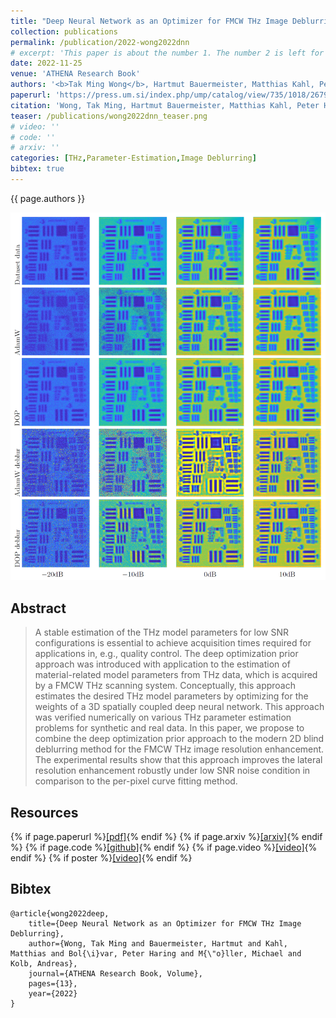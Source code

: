```yaml
---
title: "Deep Neural Network as an Optimizer for FMCW THz Image Deblurring"
collection: publications
permalink: /publication/2022-wong2022dnn
# excerpt: 'This paper is about the number 1. The number 2 is left for future work.'
date: 2022-11-25
venue: 'ATHENA Research Book'
authors: '<b>Tak Ming Wong</b>, Hartmut Bauermeister, Matthias Kahl, Peter Haring Bolívar, Michael Möller, Andreas Kolb'
paperurl: 'https://press.um.si/index.php/ump/catalog/view/735/1018/2679'
citation: 'Wong, Tak Ming, Hartmut Bauermeister, Matthias Kahl, Peter Haring Bolıvar, Michael Möller, and Andreas Kolb. "Deep Neural Network as an Optimizer for FMCW THz Image Deblurring." ATHENA Research Book, Volume (2022): 13.'
teaser: /publications/wong2022dnn_teaser.png
# video: ''
# code: ''
# arxiv: ''
categories: [THz,Parameter-Estimation,Image Deblurring]
bibtex: true
---
```


{{ page.authors }}

<img class="pub_teaser" src="../images/publications/wong2022dnn_teaser.png" alt="Teaser Image" title="teaser" />

## Abstract
> A stable estimation of the THz model parameters for low SNR configurations is essential to achieve acquisition times required for applications in, e.g., quality control. The deep optimization prior approach was introduced with application to the estimation of material-related model parameters from THz data, which is acquired by a FMCW THz scanning system. Conceptually, this approach estimates the desired THz model parameters by optimizing for the weights of a 3D spatially coupled deep neural network. This approach was verified numerically on various THz parameter estimation problems for synthetic and real data. In this paper, we propose to combine the deep optimization prior approach to the modern 2D blind deblurring method for the FMCW THz image resolution enhancement. The experimental results show that this approach improves the lateral resolution enhancement robustly under low SNR noise condition in comparison to the per-pixel curve fitting method.

## Resources

{% if page.paperurl %}<a href=" {{ page.paperurl }} ">[pdf]</a>{% endif %} {% if page.arxiv %}<a href=" {{ page.arxiv }} ">[arxiv]</a>{% endif %} {% if page.code %}<a href=" {{ page.code }} ">[github]</a>{% endif %} {% if page.video %}<a href=" {{ page.video }} ">[video]</a>{% endif %} {% if poster %}<a href=" {{ page.poster }} ">[video]</a>{% endif %}


## Bibtex

    @article{wong2022deep,
        title={Deep Neural Network as an Optimizer for FMCW THz Image Deblurring},
        author={Wong, Tak Ming and Bauermeister, Hartmut and Kahl, Matthias and Bol{\i}var, Peter Haring and M{\"o}ller, Michael and Kolb, Andreas},
        journal={ATHENA Research Book, Volume},
        pages={13},
        year={2022}
    }